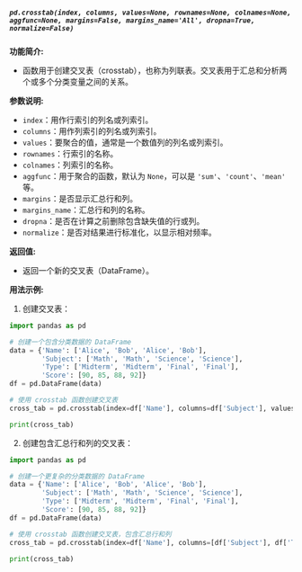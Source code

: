 ##### `pd.crosstab(index, columns, values=None, rownames=None, colnames=None, aggfunc=None, margins=False, margins_name='All', dropna=True, normalize=False)`
**功能简介:**
- 函数用于创建交叉表（crosstab），也称为列联表。交叉表用于汇总和分析两个或多个分类变量之间的关系。

**参数说明:**
- `index`：用作行索引的列名或列索引。
- `columns`：用作列索引的列名或列索引。
- `values`：要聚合的值，通常是一个数值列的列名或列索引。
- `rownames`：行索引的名称。
- `colnames`：列索引的名称。
- `aggfunc`：用于聚合的函数，默认为 `None`，可以是 `'sum'`、`'count'`、`'mean'` 等。
- `margins`：是否显示汇总行和列。
- `margins_name`：汇总行和列的名称。
- `dropna`：是否在计算之前删除包含缺失值的行或列。
- `normalize`：是否对结果进行标准化，以显示相对频率。

**返回值:**
- 返回一个新的交叉表（DataFrame）。

**用法示例:**
1. 创建交叉表：
```python
import pandas as pd

# 创建一个包含分类数据的 DataFrame
data = {'Name': ['Alice', 'Bob', 'Alice', 'Bob'],
        'Subject': ['Math', 'Math', 'Science', 'Science'],
        'Type': ['Midterm', 'Midterm', 'Final', 'Final'],
        'Score': [90, 85, 88, 92]}
df = pd.DataFrame(data)

# 使用 crosstab 函数创建交叉表
cross_tab = pd.crosstab(index=df['Name'], columns=df['Subject'], values=df['Score'], aggfunc='mean')

print(cross_tab)
```
2. 创建包含汇总行和列的交叉表：
```python
import pandas as pd

# 创建一个更复杂的分类数据的 DataFrame
data = {'Name': ['Alice', 'Bob', 'Alice', 'Bob'],
        'Subject': ['Math', 'Math', 'Science', 'Science'],
        'Type': ['Midterm', 'Midterm', 'Final', 'Final'],
        'Score': [90, 85, 88, 92]}
df = pd.DataFrame(data)

# 使用 crosstab 函数创建交叉表，包含汇总行和列
cross_tab = pd.crosstab(index=df['Name'], columns=[df['Subject'], df['Type']], values=df['Score'], aggfunc='mean', margins=True)

print(cross_tab)
```